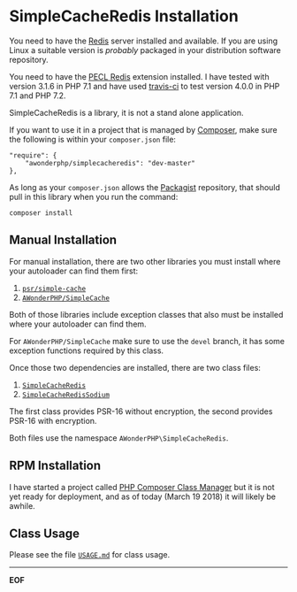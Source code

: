 SimpleCacheRedis Installation
=============================

You need to have the [Redis](https://redis.io/) server installed and available.
If you are using Linux a suitable version is *probably* packaged in your
distribution software repository.

You need to have the [PECL Redis](https://pecl.php.net/package/redis) extension
installed. I have tested with version 3.1.6 in PHP 7.1 and have used
[travis-ci](https://travis-ci.org/) to test version 4.0.0 in PHP 7.1 and PHP
7.2.

SimpleCacheRedis is a library, it is not a stand alone application.

If you want to use it in a project that is managed by
[Composer](https://getcomposer.org/), make sure the following is within your
`composer.json` file:

    "require": {
        "awonderphp/simplecacheredis": "dev-master"
    },

As long as your `composer.json` allows the [Packagist](https://packagist.org/)
repository, that should pull in this library when you run the command:

    composer install


Manual Installation
-------------------

For manual installation, there are two other libraries you must install where
your autoloader can find them first:

1. [`psr/simple-cache`](https://github.com/php-fig/simple-cache/tree/master/src)
2. [`AWonderPHP/SimpleCache`](https://github.com/AliceWonderMiscreations/SimpleCache/)

Both of those libraries include exception classes that also must be installed
where your autoloader can find them.

For `AWonderPHP/SimpleCache` make sure to use the `devel` branch, it has some
exception functions required by this class.

Once those two dependencies are installed, there are two class files:

1. [`SimpleCacheRedis`](lib/SimpleCacheRedis.php)
2. [`SimpleCacheRedisSodium`](lib/SimpleCacheRedisSodium.php)

The first class provides PSR-16 without encryption, the second provides PSR-16
with encryption.

Both files use the namespace `AWonderPHP\SimpleCacheRedis`.


RPM Installation
----------------

I have started a project called
[PHP Composer Class Manager](https://github.com/AliceWonderMiscreations/php-ccm)
but it is not yet ready for deployment, and as of today (March 19 2018) it
will likely be awhile.


Class Usage
-----------

Please see the file [`USAGE.md`](USAGE.md) for class usage.


-------------------------------------------------
__EOF__